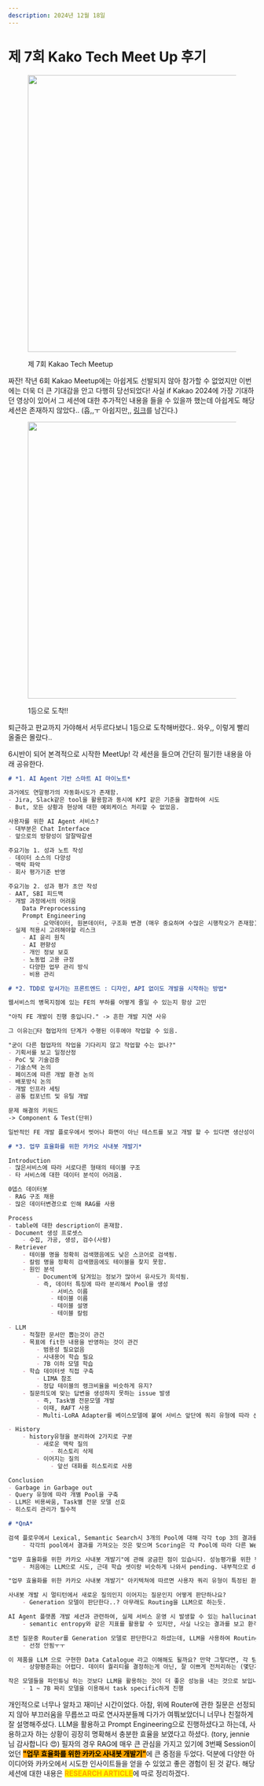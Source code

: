 ```yaml
---
description: 2024년 12월 18일
---
```


# 제 7회 Kako Tech Meet Up 후기

<figure><img src="../.gitbook/assets/image (109).png" alt="" width="563"><figcaption><p>제 7회 Kakao Tech Meetup</p></figcaption></figure>

짜잔! 작년 6회 Kakao Meetup에는 아쉽게도 선발되지 않아 참가할 수 없었지만 이번에는 더욱 더 큰 기대감을 안고 다행히 당선되었다! 사실 if Kakao 2024에 가장 기대하던 영상이 있어서 그 세션에 대한 추가적인 내용을 들을 수 있을까 했는데 아쉽게도 해당 세션은 존재하지 않았다.. (흡,,ㅜ 아쉽지만,, [링크](https://youtu.be/jCEgRK7GgXs?si=W25V9ulCAXqYEWUv)를 남긴다.)

<figure><img src="../.gitbook/assets/kakao meetup.jpeg" alt="" width="563"><figcaption><p>1등으로 도착!!</p></figcaption></figure>

퇴근하고 판교까지 가야해서 서두르다보니 1등으로 도착해버렸다.. 와우,, 이렇게 빨리올줄은 몰랐다..

6시반이 되어 본격적으로 시작한 MeetUp! 각 세션을 들으며 간단히 필기한 내용을 아래 공유한다.

```markdown
# *1. AI Agent 기반 스마트 AI 마이노트*

과거에도 연말평가의 자동화시도가 존재함.
- Jira, Slack같은 tool을 활용함과 동시에 KPI 같은 기준을 결합하여 시도
- But, 모든 상황과 현상에 대한 예외케이스 처리할 수 없었음.

사용자를 위한 AI Agent 서비스?
- 대부분은 Chat Interface
- 앞으로의 방향성이 알잘딱갈센

주요기능 1. 성과 노트 작성
- 데이터 소스의 다양성
- 맥락 파악
- 회사 평가기준 반영

주요기능 2. 성과 평가 초안 작성
- AAT, SBI 피드백
- 개발 과정에서의 어려움
	Data Preprocessing
	Prompt Engineering
		- 요약데이터, 원본데이터, 구조화 변경 (매우 중요하며 수많은 시행착오가 존재함)
- 실제 적용시 고려해야할 리스크
	- AI 윤리 원칙
	- AI 편향성
	- 개인 정보 보호
	- 노동법 고용 규정
	- 다양한 업무 관리 방식
	- 비용 관리

# *2. TDD로 앞서가는 프론트엔드 : 디자인, API 없이도 개발을 시작하는 방법*

웹서비스의 병목지점에 있는 FE의 부하를 어떻게 줄일 수 있는지 항상 고민

"아직 FE 개발이 진행 중입니다." -> 흔한 개발 지연 사유

그 이유는타 협업자의 단계가 수행된 이후에야 작업할 수 있음.

"굳이 다른 협업자의 작업을 기다리지 않고 작업할 수는 없나?"
- 기획서를 보고 일정산정
- PoC 및 기술검증
- 기술스택 논의
- 페이즈에 따른 개발 환경 논의
- 배포방식 논의
- 개발 인프라 세팅
- 공통 컴포넌트 및 유틸 개발

문제 해결의 키워드
-> Component & Test(단위)

일반적인 FE 개발 플로우에서 벗어나 화면이 아닌 테스트를 보고 개발 할 수 있다면 생산성이 올라갈 것.

# *3. 업무 효율화를 위한 카카오 사내봇 개발기*

Introduction
- 많은서비스에 따라 서로다른 형태의 테이블 구조
- 타 서비스에 대한 데이터 분석이 어려움.

0뎁스 데이터봇
- RAG 구조 채용
- 많은 데이터변경으로 인해 RAG를 사용

Process
- table에 대한 description이 혼재함.
- Document 생성 프로셋스
	- 수집, 가공, 생성, 검수(사람)
- Retriever
	- 테이블 명을 정확히 검색했음에도 낮은 스코어로 검색됨.
	- 칼럼 명을 정확히 검색했음에도 테이블을 찾지 못함.
	- 원인 분석
		- Document에 담겨있는 정보가 많아서 유사도가 희석됨.
		- 즉, 데이터 특징에 따라 분리해서 Pool을 생성
			- 서비스 이름
			- 테이블 이름
			- 테이블 설명
			- 테이블 칼럼

- LLM
	- 적절한 문서만 뽑는것이 관건
	- 목표에 fit한 내용을 반영하는 것이 관건
		- 범용성 필요없음
		- 사내용어 학습 필요
		- 7B 이하 모델 학습
	- 학습 데이터셋 직접 구축
		- LIMA 참조
		- 정답 테이블의 랭크비율을 비슷하게 유지?
	- 질문의도에 맞는 답변을 생성하지 못하는 issue 발생
		- 즉, Task별 전문모델 개발
		- 이때, RAFT 사용
		- Multi-LoRA Adapter를 베이스모델에 붙여 서비스 앞단에 쿼리 유형에 따라 선택하게 함.

- History
	- history유형을 분리하여 2가지로 구분
		- 새로운 맥락 질의
			- 히스토리 삭제
		- 이어지는 질의
			- 앞선 대화를 히스토리로 사용

Conclusion
- Garbage in Garbage out
- Query 유형에 따라 개별 Pool을 구축
- LLM은 비용싸움, Task별 전문 모델 선호
- 히스토리 관리가 필수적

# *QnA*

검색 플로우에서 Lexical, Semantic Search시 3개의 Pool에 대해 각각 top 3의 결과를 검색하고 Scoring을 통해 그 중에서 top 3를 뽑아 최종적인 검색결과로 활용하신것인지 궁금하며 이때, Scoring을 어떤방식으로 하셨는지 궁금합니다.
	- 각각의 pool에서 결과를 가져오는 것은 맞으며 Scoring은 각 Pool에 따라 다른 Weight를 주고 종합하였다.

"업무 효율화를 위한 카카오 사내봇 개발기"에 관해 궁금한 점이 있습니다. 성능평가를 위한 평가셋을 약 200개 QA를 사용하셨다고 자료에 기재되어있는데, 이때 평가셋 구축과정이 궁금합니다.
	- 처음에는 LLM으로 시도, 근데 학습 셋이랑 비슷하게 나와서 pending. 내부적으로 demo page를 만들고 그 사람들이 직접 사용한 log를 수집해서 gt를 만들었다.

"업무 효율화를 위한 카카오 사내봇 개발기" 아키텍쳐에 따르면 사용자 쿼리 유형이 특정된 환경에서 유효한 구조로 보여지는데, 전사확대를 진행하신다고 하신 경우 쿼리유형이 많이 늘어날 것이라고 생각이 듭니다. 그때마다 하나하나 정해놓기도 많은 소요가 있을 것 같은데 사용자 쿼리 유형에 구애받지 않은 인사이트가 있으실까요?

사내봇 개발 시 멀티턴에서 새로운 질의인지 이어지는 질문인지 어떻게 판단하나요?
	- Generation 모델이 판단한다..? 아무래도 Routing을 LLM으로 하는듯.

AI Agent 플랫폼 개발 세션과 관련하여, 실제 서비스 운영 시 발생할 수 있는 hallucination(환각) 문제를 어떻게 해결하셨는지 궁금합니다.
	- semantic entropy와 같은 지표를 활용할 수 있지만, 사실 나오는 결과를 보고 환각여부를 정하는 것을 선호한다.

초반 질문중 Router를 Generation 모델로 판단한다고 하셨는데, LLM을 사용하여 Routing을 한다는 것으로 이해했습니다. 만약 맞다면 Routing만을 위한 학습을 따로 진행하시는지, 아니면 Prompt Engineering으로 진행하는지 궁금합니다.
	- 선정 안됨ㅜㅜ

이 제품을 LLM 으로 구현한 Data Catalogue 라고 이해해도 될까요? 만약 그렇다면, 각 팀의 문서 관리 상태에 따라 테이블들의 퀄리티가 현저하게 다를 것 같아서, 전체적인 퀄리티를 어떻게 상향 평준화 할 계획인지 궁금합니다
	- 상향평준화는 어렵다. 데이터 퀄리티를 결정하는게 아닌, 잘 이쁘게 전처리하는 (몇단계의 전처리 step을 활용했다고 함.)

작은 모델들을 파인튜닝 하는 것보다 LLM을 활용하는 것이 더 좋은 성능을 내는 것으로 보입니다. 최근에는 랭킹을 매기거나 특정 형식으로 출력하는 것 또한 LLM으로 수행했을 때 더 정확하다고 하는데, 이 LLM이 도출한 결과가 정말 더 정확한지 신뢰할만한 값으로 볼 수 있을지 궁금합니다.
	- 1 ~ 7B 짜리 모델을 이용해서 task specific하게 진행
```

개인적으로 너무나 알차고 재미난 시간이었다. 아참, 위에 Router에 관한 질문은 선정되지 않아 부끄러움을 무릅쓰고 따로 연사자분들께 다가가 여쭤보았더니 너무나 친절하게 잘 설명해주셨다. LLM을 활용하고 Prompt Engineering으로 진행하셨다고 하는데, 사용하고자 하는 상황이 굉장히 명확해서 충분한 효율을 보였다고 하셨다. (tory, jennie님 감사합니다 😍) 필자의 경우 RAG에 매우 큰 관심을 가지고 있기에 3번째 Session이었던 <mark style="background-color:orange;">**"업무 효율화를 위한 카카오 사내봇 개발기"**</mark>에 큰 중점을 두었다. 덕분에 다양한 아이디어와 카카오에서 시도한 인사이트들을 얻을 수 있었고 좋은 경험이 된 것 같다. 해당 세션에 대한 내용은 <mark style="color:orange;">**RESEARCH ARTICLE**</mark>에 따로 정리하겠다.
